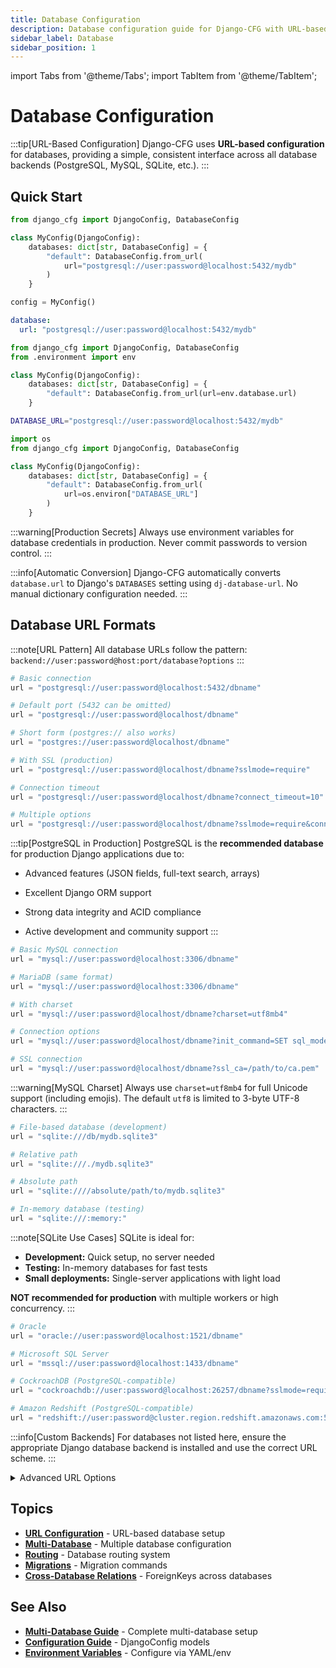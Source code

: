```yaml
---
title: Database Configuration
description: Database configuration guide for Django-CFG with URL-based setup and multi-database support.
sidebar_label: Database
sidebar_position: 1
---
```


import Tabs from '@theme/Tabs';
import TabItem from '@theme/TabItem';

# Database Configuration

:::tip[URL-Based Configuration]
Django-CFG uses **URL-based configuration** for databases, providing a simple, consistent interface across all database backends (PostgreSQL, MySQL, SQLite, etc.).
:::

## Quick Start

<Tabs>
  <TabItem value="python" label="Python Config" default>

```python title="config.py"
from django_cfg import DjangoConfig, DatabaseConfig

class MyConfig(DjangoConfig):
    databases: dict[str, DatabaseConfig] = {
        "default": DatabaseConfig.from_url(
            url="postgresql://user:password@localhost:5432/mydb"
        )
    }

config = MyConfig()
```

  </TabItem>
  <TabItem value="yaml" label="YAML Config">

```yaml title="config.yaml"
database:
  url: "postgresql://user:password@localhost:5432/mydb"
```

```python title="config.py"
from django_cfg import DjangoConfig, DatabaseConfig
from .environment import env

class MyConfig(DjangoConfig):
    databases: dict[str, DatabaseConfig] = {
        "default": DatabaseConfig.from_url(url=env.database.url)
    }
```

  </TabItem>
  <TabItem value="env" label="Environment Variables">

```bash title=".env"
DATABASE_URL="postgresql://user:password@localhost:5432/mydb"
```

```python title="config.py"
import os
from django_cfg import DjangoConfig, DatabaseConfig

class MyConfig(DjangoConfig):
    databases: dict[str, DatabaseConfig] = {
        "default": DatabaseConfig.from_url(
            url=os.environ["DATABASE_URL"]
        )
    }
```

:::warning[Production Secrets]
Always use environment variables for database credentials in production. Never commit passwords to version control.
:::

  </TabItem>
</Tabs>

:::info[Automatic Conversion]
Django-CFG automatically converts `database.url` to Django's `DATABASES` setting using `dj-database-url`. No manual dictionary configuration needed.
:::

## Database URL Formats

:::note[URL Pattern]
All database URLs follow the pattern: `backend://user:password@host:port/database?options`
:::

<Tabs>
  <TabItem value="postgresql" label="PostgreSQL" default>

```python title="PostgreSQL URL Examples"
# Basic connection
url = "postgresql://user:password@localhost:5432/dbname"

# Default port (5432 can be omitted)
url = "postgresql://user:password@localhost/dbname"

# Short form (postgres:// also works)
url = "postgres://user:password@localhost/dbname"

# With SSL (production)
url = "postgresql://user:password@localhost/dbname?sslmode=require"

# Connection timeout
url = "postgresql://user:password@localhost/dbname?connect_timeout=10"

# Multiple options
url = "postgresql://user:password@localhost/dbname?sslmode=require&connect_timeout=10"
```

:::tip[PostgreSQL in Production]
PostgreSQL is the **recommended database** for production Django applications due to:
- Advanced features (JSON fields, full-text search, arrays)
- Excellent Django ORM support
- Strong data integrity and ACID compliance
- Active development and community support
:::

  </TabItem>
  <TabItem value="mysql" label="MySQL/MariaDB">

```python title="MySQL URL Examples"
# Basic MySQL connection
url = "mysql://user:password@localhost:3306/dbname"

# MariaDB (same format)
url = "mysql://user:password@localhost:3306/dbname"

# With charset
url = "mysql://user:password@localhost/dbname?charset=utf8mb4"

# Connection options
url = "mysql://user:password@localhost/dbname?init_command=SET sql_mode='STRICT_TRANS_TABLES'"

# SSL connection
url = "mysql://user:password@localhost/dbname?ssl_ca=/path/to/ca.pem"
```

:::warning[MySQL Charset]
Always use `charset=utf8mb4` for full Unicode support (including emojis). The default `utf8` is limited to 3-byte UTF-8 characters.
:::

  </TabItem>
  <TabItem value="sqlite" label="SQLite">

```python title="SQLite URL Examples"
# File-based database (development)
url = "sqlite:///db/mydb.sqlite3"

# Relative path
url = "sqlite:///./mydb.sqlite3"

# Absolute path
url = "sqlite:////absolute/path/to/mydb.sqlite3"

# In-memory database (testing)
url = "sqlite:///:memory:"
```

:::note[SQLite Use Cases]
SQLite is ideal for:
- **Development:** Quick setup, no server needed
- **Testing:** In-memory databases for fast tests
- **Small deployments:** Single-server applications with light load

**NOT recommended for production** with multiple workers or high concurrency.
:::

  </TabItem>
  <TabItem value="other" label="Other Databases">

```python title="Other Database Backends"
# Oracle
url = "oracle://user:password@localhost:1521/dbname"

# Microsoft SQL Server
url = "mssql://user:password@localhost:1433/dbname"

# CockroachDB (PostgreSQL-compatible)
url = "cockroachdb://user:password@localhost:26257/dbname?sslmode=require"

# Amazon Redshift (PostgreSQL-compatible)
url = "redshift://user:password@cluster.region.redshift.amazonaws.com:5439/dbname"
```

:::info[Custom Backends]
For databases not listed here, ensure the appropriate Django database backend is installed and use the correct URL scheme.
:::

  </TabItem>
</Tabs>

<details>
  <summary>Advanced URL Options</summary>

### Connection Pooling
```python
# PgBouncer connection pooling
url = "postgresql://user:password@pgbouncer:6432/dbname?sslmode=require"

# Django connection pool settings (via DatabaseConfig)
databases: dict[str, DatabaseConfig] = {
    "default": DatabaseConfig.from_url(
        url=env.database.url,
        options={
            "MAX_CONNS": 20,
            "MIN_CONNS": 5,
        }
    )
}
```

### SSL/TLS Configuration
```python
# PostgreSQL SSL modes
url = "postgresql://user:pass@host/db?sslmode=disable"   # No SSL
url = "postgresql://user:pass@host/db?sslmode=allow"     # Try SSL, fallback to plain
url = "postgresql://user:pass@host/db?sslmode=prefer"    # Prefer SSL
url = "postgresql://user:pass@host/db?sslmode=require"   # Require SSL (production)
url = "postgresql://user:pass@host/db?sslmode=verify-ca" # Verify CA certificate
url = "postgresql://user:pass@host/db?sslmode=verify-full" # Full verification
```

### Timeout Configuration
```python
# Connection timeout (seconds)
url = "postgresql://user:pass@host/db?connect_timeout=10"

# Statement timeout (milliseconds)
url = "postgresql://user:pass@host/db?options=-c statement_timeout=30000"
```

</details>

## Topics

- [**URL Configuration**](./url-configuration) - URL-based database setup
- [**Multi-Database**](./multi-database) - Multiple database configuration
- [**Routing**](./routing) - Database routing system
- [**Migrations**](./migrations) - Migration commands
- [**Cross-Database Relations**](./cross-database-relations) - ForeignKeys across databases

## See Also

- [**Multi-Database Guide**](/guides/multi-database) - Complete multi-database setup
- [**Configuration Guide**](../configuration) - DjangoConfig models
- [**Environment Variables**](../configuration/environment) - Configure via YAML/env
